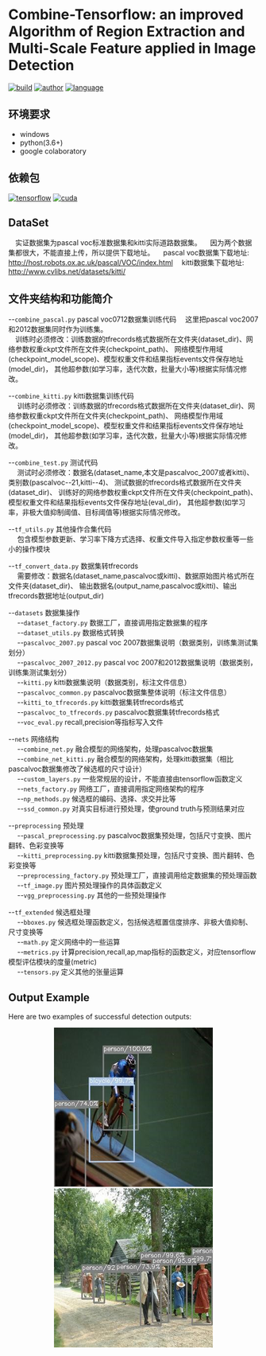 Combine-Tensorflow: an improved Algorithm of Region Extraction and Multi-Scale Feature applied in Image Detection  
======

[![build](https://img.shields.io/badge/build-passing-green.svg)](https://img.shields.io/travis/maohye/combine-tensorflow)
[![author](https://img.shields.io/badge/author-maohye-blue.svg)](https://img.shields.io/travis/maohye/combine-tensorflow)
[![language](https://img.shields.io/badge/language-python-orange.svg)](https://img.shields.io/travis/maohye/combine-tensorflow)

环境要求
-----------------
* windows
* python(3.6+)
* google colaboratory

依赖包
-----------------
[![tensorflow](https://img.shields.io/badge/tensorflow-v1.13.0-red.svg)](https://img.shields.io/travis/maohye/combine-tensorflow)
[![cuda](https://img.shields.io/badge/cuda-10.0-red.svg)](https://img.shields.io/travis/maohye/combine-tensorflow)

DataSet
-----------------
&emsp;实证数据集为pascal voc标准数据集和kitti实际道路数据集。
&emsp;因为两个数据集都很大，不能直接上传，所以提供下载地址。
&emsp;pascal voc数据集下载地址: http://host.robots.ox.ac.uk/pascal/VOC/index.html
&emsp;kitti数据集下载地址: http://www.cvlibs.net/datasets/kitti/

文件夹结构和功能简介
-----------------

--`combine_pascal.py`  pascal voc0712数据集训练代码 
&emsp;这里把pascal voc2007和2012数据集同时作为训练集。  
&emsp;训练时必须修改：训练数据的tfrecords格式数据所在文件夹(dataset_dir)、网络参数权重ckpt文件所在文件夹(checkpoint_path)、
网络模型作用域(checkpoint_model_scope)、模型权重文件和结果指标events文件保存地址(model_dir)，
其他超参数(如学习率，迭代次数，批量大小等)根据实际情况修改。

--`combine_kitti.py`  kitti数据集训练代码  
&emsp; 训练时必须修改：训练数据的tfrecords格式数据所在文件夹(dataset_dir)、网络参数权重ckpt文件所在文件夹(checkpoint_path)、
网络模型作用域(checkpoint_model_scope)、模型权重文件和结果指标events文件保存地址(model_dir)，
其他超参数(如学习率，迭代次数，批量大小等)根据实际情况修改。  

--`combine_test.py`  测试代码  
&emsp; 测试时必须修改：数据名(dataset_name,本文是pascalvoc_2007或者kitti)、类别数(pascalvoc--21,kitti--4)、
测试数据的tfrecords格式数据所在文件夹(dataset_dir)、
训练好的网络参数权重ckpt文件所在文件夹(checkpoint_path)、模型权重文件和结果指标events文件保存地址(eval_dir)，
其他超参数(如学习率，非极大值抑制阈值、目标阈值等)根据实际情况修改。  

--`tf_utils.py`  其他操作合集代码  
&emsp; 包含模型参数更新、学习率下降方式选择、权重文件导入指定参数权重等一些小的操作模块  

--`tf_convert_data.py`  数据集转tfrecords  
&emsp; 需要修改：数据名(dataset_name,pascalvoc或kitti)、数据原始图片格式所在文件夹(dataset_dir)、
输出数据名(output_name,pascalvoc或kitti)、输出tfrecords数据地址(output_dir)  

--`datasets`  数据集操作  
&emsp; --`dataset_factory.py`  数据工厂，直接调用指定数据集的程序  
&emsp; --`dataset_utils.py`  数据格式转换  
&emsp; --`pascalvoc_2007.py`  pascal voc 2007数据集说明（数据类别，训练集测试集划分）  
&emsp; --`pascalvoc_2007_2012.py` pascal voc 2007和2012数据集说明（数据类别，训练集测试集划分）  
&emsp; --`kitti.py`  kitti数据集说明（数据类别，标注文件信息）  
&emsp; --`pascalvoc_common.py` pascalvoc数据集整体说明（标注文件信息）  
&emsp; --`kitti_to_tfrecords.py`  kitti数据集转tfrecords格式  
&emsp; --`pascalvoc_to_tfrecords.py`  pascalvoc数据集转tfrecords格式  
&emsp; --`voc_eval.py`  recall,precision等指标写入文件  
  
--`nets`  网络结构  
&emsp; --`combine_net.py`  融合模型的网络架构，处理pascalvoc数据集  
&emsp; --`combine_net_kitti.py`  融合模型的网络架构，处理kitti数据集（相比pascalvoc数据集修改了候选框的尺寸设计）  
&emsp; --`custom_layers.py`  一些常规层的设计，不能直接由tensorflow函数定义  
&emsp; --`nets_factory.py`  网络工厂，直接调用指定网络架构的程序  
&emsp; --`np_methods.py`  候选框的编码、选择、求交并比等  
&emsp; --`ssd_common.py`  对真实目标进行预处理，使ground truth与预测结果对应  

--`preprocessing` 预处理  
&emsp; --`pascal_preprocessing.py`  pascalvoc数据集预处理，包括尺寸变换、图片翻转、色彩变换等  
&emsp; --`kitti_preprocessing.py`  kitti数据集预处理，包括尺寸变换、图片翻转、色彩变换等  
&emsp; --`preprocessing_factory.py`  预处理工厂，直接调用给定数据集的预处理函数  
&emsp; --`tf_image.py`  图片预处理操作的具体函数定义  
&emsp; --`vgg_preprocessing.py`  其他的一些预处理操作  
  
--`tf_extended`  候选框处理  
&emsp; --`bboxes.py`  候选框处理函数定义，包括候选框置信度排序、非极大值抑制、尺寸变换等  
&emsp; --`math.py`  定义网络中的一些运算  
&emsp; --`metrics.py`  计算precision,recall,ap,map指标的函数定义，对应tensorflow模型评估模块的度量(metric)  
&emsp; --`tensors.py`  定义其他的张量运算  

Output Example
------------------
Here are two examples of successful detection outputs: 

<div align='center'><img src="https://github.com/maohye/combine-tensorflow/blob/master/pictures/1.jpg">

<div align='center'><img src="https://github.com/maohye/combine-tensorflow/blob/master/pictures/2.jpg">
